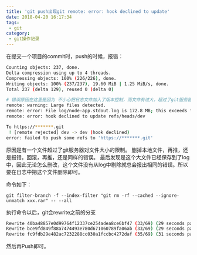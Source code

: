 ```yaml
---
title: 'git push出现git remote: error: hook declined to update'
date: 2018-04-20 16:17:34
tags:
 - git
category:
 - git操作记录
---
```


在提交一个项目的commit时，push的时候，报错：
<!--more-->
```bash
Counting objects: 237, done.
Delta compression using up to 4 threads.
Compressing objects: 100% (226/226), done.
Writing objects: 100% (237/237), 19.60 MiB | 1.25 MiB/s, done.
Total 237 (delta 129), reused 0 (delta 0)

# 错误原因在这里是因为 不小心把日志文件加入了版本控制，而文件有过大，超过了git服务器的要求
remote: warning: Large files detected.
remote: error: File log/node-app.stdout.log is 172.8 MB; this exceeds file size limit of 100.0 MB
remote: error: hook declined to update refs/heads/dev

To https://*******.git
 ! [remote rejected] dev -> dev (hook declined)
error: failed to push some refs to 'https://*******.git'

```
原因是有一个文件超过了git服务器对文件大小的限制。
删掉本地文件，再推，还是报错。回滚，再推，还是同样的错误。
最后发现是这个大文件已经保存到了log中，因此无论怎么删改，这个文件没有从log中剔除就总会报出相同的错误。所以要在日志中把这个文件删除即可。

命令如下：
```
git filter-branch -f --index-filter "git rm -rf --cached --ignore-unmatch xxx.rar" -- --all
```
执行命令以后，git会rewrite之前的分支
```bash
Rewrite 40ba48857e0d99764f12337ce254adea8ce6bf47 (33/69) (29 seconds passed, remaining 31 predicted)    rm 'log/node-app.stdout.log'
Rewrite bce9fd849f88a7474493e780d671060789fa06ab (33/69) (29 seconds passed, remaining 31 predicted)    rm 'log/node-app.stdout.log'
Rewrite fc9fdb29e482ac7232288cc030a1fccbc4272daf (35/69) (31 seconds passed, remaining 30 predicted)    rm 'log/node-app.stdout.log'
```
然后再Push即可。
